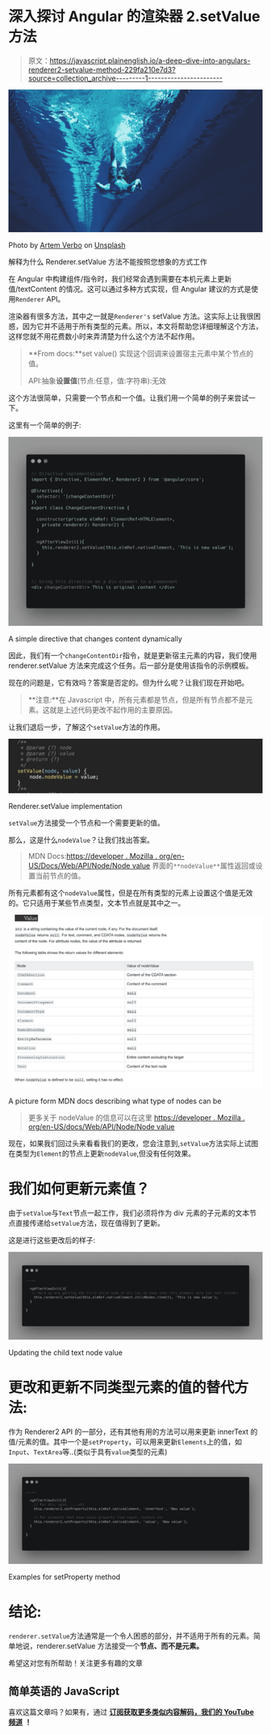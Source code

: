 # 深入探讨 Angular 的渲染器 2.setValue 方法

> 原文：<https://javascript.plainenglish.io/a-deep-dive-into-angulars-renderer2-setvalue-method-229fa210e7d3?source=collection_archive---------1----------------------->

![](img/62eb2ca56652f656daf015150f0b78e5.png)

Photo by [Artem Verbo](https://unsplash.com/@artemverbo?utm_source=unsplash&utm_medium=referral&utm_content=creditCopyText) on [Unsplash](https://unsplash.com/s/photos/deep-dive?utm_source=unsplash&utm_medium=referral&utm_content=creditCopyText)

解释为什么 Renderer.setValue 方法不能按照您想象的方式工作

在 Angular 中构建组件/指令时，我们经常会遇到需要在本机元素上更新值/textContent 的情况。这可以通过多种方式实现，但 Angular 建议的方式是使用`Renderer` API。

渲染器有很多方法，其中之一就是`Renderer's` setValue 方法。这实际上让我很困惑，因为它并不适用于所有类型的元素。所以，本文将帮助您详细理解这个方法，这样您就不用花费数小时来弄清楚为什么这个方法不起作用。

> **From docs:**set value()
> 实现这个回调来设置宿主元素中某个节点的值。
> 
> API:抽象**设置值**(节点:任意，值:字符串):无效

这个方法很简单，只需要一个节点和一个值。让我们用一个简单的例子来尝试一下。

这里有一个简单的例子:

![](img/c309889898c442625f88a38bb7a66f81.png)

A simple directive that changes content dynamically

因此，我们有一个`changeContentDir`指令，就是更新宿主元素的内容，我们使用 renderer.setValue 方法来完成这个任务。后一部分是使用该指令的示例模板。

现在的问题是，它有效吗？答案是否定的。但为什么呢？让我们现在开始吧。

> **注意:**在 Javascript 中，所有元素都是节点，但是所有节点都不是元素。这就是上述代码更改不起作用的主要原因。

让我们退后一步，了解这个`setValue`方法的作用。

![](img/8cfb4bb8c3ed3bb1cf45b2ae6275854d.png)

Renderer.setValue implementation

`setValue`方法接受一个节点和一个需要更新的值。

那么，这是什么`nodeValue`？让我们找出答案。

> MDN Docs:[https://developer . Mozilla . org/en-US/Docs/Web/API/Node/Node value](https://developer.mozilla.org/en-US/docs/Web/API/Node/nodeValue)
> 界面的`**nodeValue**`属性返回或设置当前节点的值。

所有元素都有这个`nodeValue`属性，但是在所有类型的元素上设置这个值是无效的。它只适用于某些节点类型，文本节点就是其中之一。

![](img/9942914ba49447901b0d66bda76aa8a3.png)

A picture form MDN docs describing what type of nodes can be

> 更多关于 nodeValue 的信息可以在这里
> [https://developer . Mozilla . org/en-US/docs/Web/API/Node/Node value](https://developer.mozilla.org/en-US/docs/Web/API/Node/nodeValue)

现在，如果我们回过头来看看我们的更改，您会注意到,`setValue`方法实际上试图在类型为`Element`的节点上更新`nodeValue`,但没有任何效果。

# 我们如何更新元素值？

由于`setValue`与`Text`节点一起工作，我们必须将作为 div 元素的子元素的文本节点直接传递给`setValue`方法，现在值得到了更新。

这是进行这些更改后的样子:

![](img/0118a4c08e83b2e45fd57f20acd9a9d0.png)

Updating the child text node value

# 更改和更新不同类型元素的值的替代方法:

作为 Renderer2 API 的一部分，还有其他有用的方法可以用来更新 innerText 的值/元素的值。其中一个是`setProperty`，可以用来更新`Elements`上的值，如`Input`、`TextArea`等..(类似于具有`value`类型的元素)

![](img/c6fee7b7c51cc952cd69b2d90ff9b79b.png)

Examples for setProperty method

# **结论:**

`renderer.setValue`方法通常是一个令人困惑的部分，并不适用于所有的元素。简单地说，renderer.setValue 方法接受一个**节点、**而不是**元素。**

希望这对您有所帮助！关注更多有趣的文章

## 简单英语的 JavaScript

喜欢这篇文章吗？如果有，通过 [**订阅获取更多类似内容解码，我们的 YouTube 频道**](https://www.youtube.com/channel/UCtipWUghju290NWcn8jhyAw) **！**